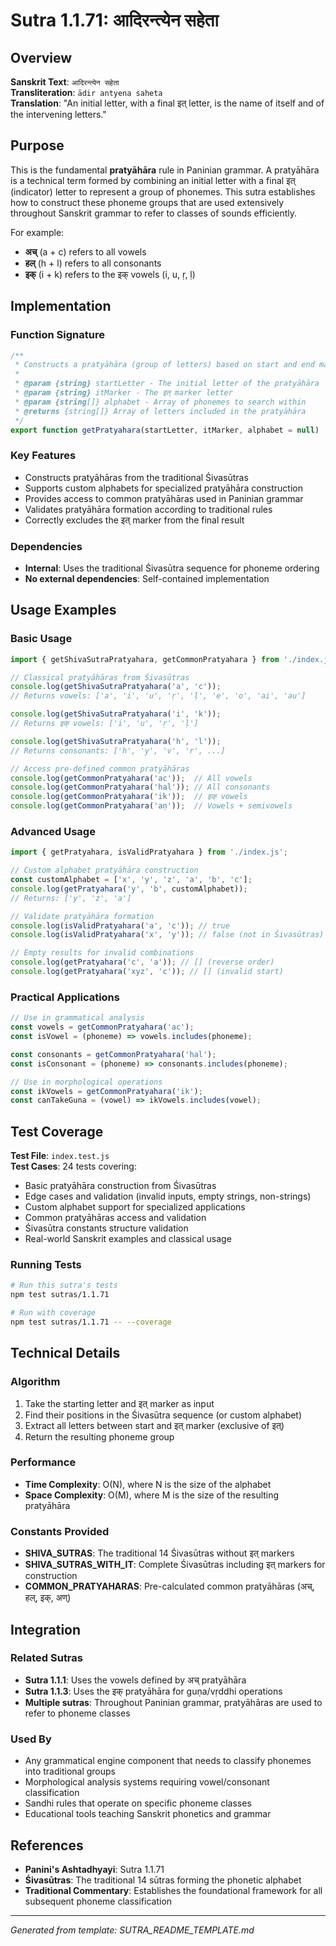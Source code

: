 # Sutra 1.1.71: आदिरन्त्येन सहेता

## Overview

**Sanskrit Text**: `आदिरन्त्येन सहेता`  
**Transliteration**: `ādir antyena saheta`  
**Translation**: "An initial letter, with a final इत् letter, is the name of itself and of the intervening letters."

## Purpose

This is the fundamental **pratyāhāra** rule in Paninian grammar. A pratyāhāra is a technical term formed by combining an initial letter with a final इत् (indicator) letter to represent a group of phonemes. This sutra establishes how to construct these phoneme groups that are used extensively throughout Sanskrit grammar to refer to classes of sounds efficiently.

For example:
- **अच्** (a + c) refers to all vowels
- **हल्** (h + l) refers to all consonants  
- **इक्** (i + k) refers to the इक् vowels (i, u, ṛ, ḷ)

## Implementation

### Function Signature
```javascript
/**
 * Constructs a pratyāhāra (group of letters) based on start and end markers.
 *
 * @param {string} startLetter - The initial letter of the pratyāhāra
 * @param {string} itMarker - The इत् marker letter
 * @param {string[]} alphabet - Array of phonemes to search within
 * @returns {string[]} Array of letters included in the pratyāhāra
 */
export function getPratyahara(startLetter, itMarker, alphabet = null)
```

### Key Features
- Constructs pratyāhāras from the traditional Śivasūtras
- Supports custom alphabets for specialized pratyāhāra construction
- Provides access to common pratyāhāras used in Paninian grammar
- Validates pratyāhāra formation according to traditional rules
- Correctly excludes the इत् marker from the final result

### Dependencies
- **Internal**: Uses the traditional Śivasūtra sequence for phoneme ordering
- **No external dependencies**: Self-contained implementation

## Usage Examples

### Basic Usage
```javascript
import { getShivaSutraPratyahara, getCommonPratyahara } from './index.js';

// Classical pratyāhāras from Śivasūtras
console.log(getShivaSutraPratyahara('a', 'c')); 
// Returns vowels: ['a', 'i', 'u', 'ṛ', 'ḷ', 'e', 'o', 'ai', 'au']

console.log(getShivaSutraPratyahara('i', 'k')); 
// Returns इक् vowels: ['i', 'u', 'ṛ', 'ḷ']

console.log(getShivaSutraPratyahara('h', 'l')); 
// Returns consonants: ['h', 'y', 'v', 'r', ...]

// Access pre-defined common pratyāhāras
console.log(getCommonPratyahara('ac'));  // All vowels
console.log(getCommonPratyahara('hal')); // All consonants
console.log(getCommonPratyahara('ik'));  // इक् vowels
console.log(getCommonPratyahara('aṇ'));  // Vowels + semivowels
```

### Advanced Usage
```javascript
import { getPratyahara, isValidPratyahara } from './index.js';

// Custom alphabet pratyāhāra construction
const customAlphabet = ['x', 'y', 'z', 'a', 'b', 'c'];
console.log(getPratyahara('y', 'b', customAlphabet)); 
// Returns: ['y', 'z', 'a']

// Validate pratyāhāra formation
console.log(isValidPratyahara('a', 'c')); // true
console.log(isValidPratyahara('x', 'y')); // false (not in Śivasūtras)

// Empty results for invalid combinations
console.log(getPratyahara('c', 'a')); // [] (reverse order)
console.log(getPratyahara('xyz', 'c')); // [] (invalid start)
```

### Practical Applications
```javascript
// Use in grammatical analysis
const vowels = getCommonPratyahara('ac');
const isVowel = (phoneme) => vowels.includes(phoneme);

const consonants = getCommonPratyahara('hal');  
const isConsonant = (phoneme) => consonants.includes(phoneme);

// Use in morphological operations
const ikVowels = getCommonPratyahara('ik');
const canTakeGuna = (vowel) => ikVowels.includes(vowel);
```

## Test Coverage

**Test File**: `index.test.js`  
**Test Cases**: 24 tests covering:
- Basic pratyāhāra construction from Śivasūtras
- Edge cases and validation (invalid inputs, empty strings, non-strings)
- Custom alphabet support for specialized applications
- Common pratyāhāras access and validation
- Śivasūtra constants structure validation
- Real-world Sanskrit examples and classical usage

### Running Tests
```bash
# Run this sutra's tests
npm test sutras/1.1.71

# Run with coverage
npm test sutras/1.1.71 -- --coverage
```

## Technical Details

### Algorithm
1. Take the starting letter and इत् marker as input
2. Find their positions in the Śivasūtra sequence (or custom alphabet)
3. Extract all letters between start and इत् marker (exclusive of इत्)
4. Return the resulting phoneme group

### Performance
- **Time Complexity**: O(N), where N is the size of the alphabet
- **Space Complexity**: O(M), where M is the size of the resulting pratyāhāra

### Constants Provided
- **SHIVA_SUTRAS**: The traditional 14 Śivasūtras without इत् markers
- **SHIVA_SUTRAS_WITH_IT**: Complete Śivasūtras including इत् markers for construction
- **COMMON_PRATYAHARAS**: Pre-calculated common pratyāhāras (अच्, हल्, इक्, अण्)

## Integration

### Related Sutras
- **Sutra 1.1.1**: Uses the vowels defined by अच् pratyāhāra
- **Sutra 1.1.3**: Uses the इक् pratyāhāra for guṇa/vṛddhi operations
- **Multiple sutras**: Throughout Paninian grammar, pratyāhāras are used to refer to phoneme classes

### Used By
- Any grammatical engine component that needs to classify phonemes into traditional groups
- Morphological analysis systems requiring vowel/consonant classification
- Sandhi rules that operate on specific phoneme classes
- Educational tools teaching Sanskrit phonetics and grammar

## References

- **Panini's Ashtadhyayi**: Sutra 1.1.71
- **Śivasūtras**: The traditional 14 sūtras forming the phonetic alphabet
- **Traditional Commentary**: Establishes the foundational framework for all subsequent phoneme classification

---

*Generated from template: SUTRA_README_TEMPLATE.md*
